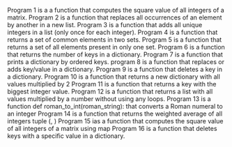Program 1 is a a function that computes the square value of all integers of a matrix.
Program 2 is  a function that replaces all occurrences of an element by another in a new list.
Program 3 is a function that adds all unique integers in a list (only once for each integer).
Program 4 is a function that returns a set of common elements in two sets.
Program 5 is a function that returns a set of all elements present in only one set.
Program 6 is  a function that returns the number of keys in a dictionary.
Program 7 is a function that prints a dictionary by ordered keys.
program 8 is  a function that replaces or adds key/value in a dictionary.
Program 9 is  a function that deletes a key in a dictionary.
Program 10 is a function that returns a new dictionary with all values multiplied by 2
Program 11 is a function that returns a key with the biggest integer value.
Program 12 is a function that returns a list with all values multiplied by a number without using any loops.
Program 13 is a function def roman_to_int(roman_string): that converts a Roman numeral to an integer
Program 14 is  a function that returns the weighted average of all integers tuple (<score>, <weight>)
Program 15 ias a function that computes the square value of all integers of a matrix using map
Program 16 is a function that deletes keys with a specific value in a dictionary.
